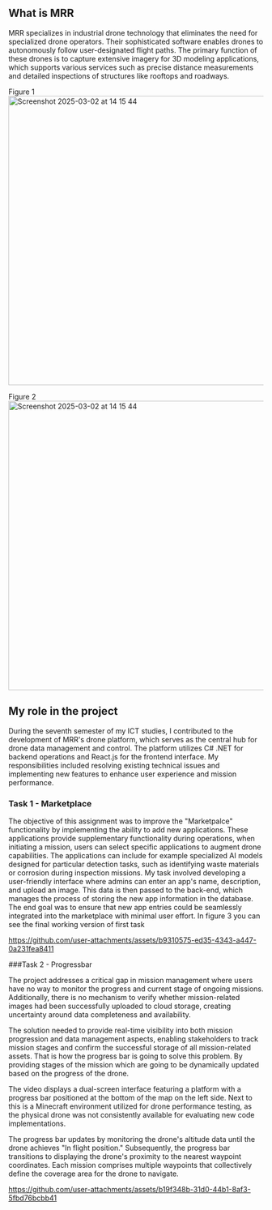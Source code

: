 ## What is MRR
MRR specializes in industrial drone technology that eliminates the need for specialized drone operators. Their sophisticated software enables drones to autonomously follow user-designated flight paths. The primary function of these drones is to capture extensive imagery for 3D modeling applications, which supports various services such as precise distance measurements and detailed inspections of structures like rooftops and roadways.


Figure 1<img width="571" alt="Screenshot 2025-03-02 at 14 15 44" src="https://github.com/user-attachments/assets/4a9edd66-bc22-40e5-a707-ad211f1987d3" /> 

Figure 2<img width="571" alt="Screenshot 2025-03-02 at 14 15 44" src="https://github.com/user-attachments/assets/917b2c57-8f7d-409c-9f1b-0716b613cbe7" />


## My role in the project 

During the seventh semester of my ICT studies, I contributed to the development of MRR's drone platform, which serves as the central hub for drone data management and control. The platform utilizes C# .NET for backend operations and React.js for the frontend interface. My responsibilities included resolving existing technical issues and implementing new features to enhance user experience and mission performance.

### Task 1 - Marketplace
 
The objective of this assignment was to improve the "Marketpalce" functionality by implementing the ability to add new applications. These applications provide supplementary functionality during operations, when initiating a mission, users can select specific applications to augment drone capabilities. The applications can include for example specialized AI models designed for particular detection tasks, such as identifying waste materials or corrosion during inspection missions.
My task involved developing a user-friendly interface where admins can enter an app's name, description, and upload an image. This data is then passed to the back-end, which manages the process of storing the new app information in the database. The end goal was to ensure that new app entries could be seamlessly integrated into the marketplace with minimal user effort.
In figure 3 you can see the final working version of first task



https://github.com/user-attachments/assets/b9310575-ed35-4343-a447-0a231fea8411



###Task 2 - Progressbar


The project addresses a critical gap in mission management where users have no way to monitor the progress and current stage of ongoing missions. Additionally, there is no mechanism to verify whether mission-related images had been successfully uploaded to cloud storage, creating uncertainty around data completeness and availability.

The solution needed to provide real-time visibility into both mission progression and data management aspects, enabling stakeholders to track mission stages and confirm the successful storage of all mission-related assets. That is how the progress bar is going to solve this problem. By providing stages of the mission which are going to be dynamically updated based on the progress of the drone.  

The video displays a dual-screen interface featuring a platform with a progress bar positioned at the bottom of the map on the left side. Next to this is a Minecraft environment utilized for drone performance testing, as the physical drone was not consistently available for evaluating new code implementations. 

The progress bar updates by monitoring the drone's altitude data until the drone achieves "In flight position." Subsequently, the progress bar transitions to displaying the drone's proximity to the nearest waypoint coordinates. Each mission comprises multiple waypoints that collectively define the coverage area for the drone to navigate.

https://github.com/user-attachments/assets/b19f348b-31d0-44b1-8af3-5fbd76bcbb41


